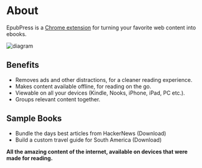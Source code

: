 # About
EpubPress is a [Chrome extension](https://chrome.google.com/webstore/detail/epubpress/pnhdnpnnffpijjbnhnipkehhibchdeok) for turning your favorite web content into ebooks.

![diagram](/docs/images/diagram.jpg)

## Benefits
- Removes ads and other distractions, for a cleaner reading experience.
- Makes content available offline, for reading on the go.
- Viewable on all your devices (Kindle, Nooks, iPhone, iPad, PC etc.).
- Groups relevant content together.

## Sample Books
- Bundle the days best articles from HackerNews
<a href="./docs/Hacker-News.epub" style="text-decoration: none;" download>(Download)</a>
- Build a custom travel guide for South America
<a href="./docs/South-America.epub" style="text-decoration: none;" download>(Download)</a>

**All the amazing content of the internet, available on devices that were made for reading.**
